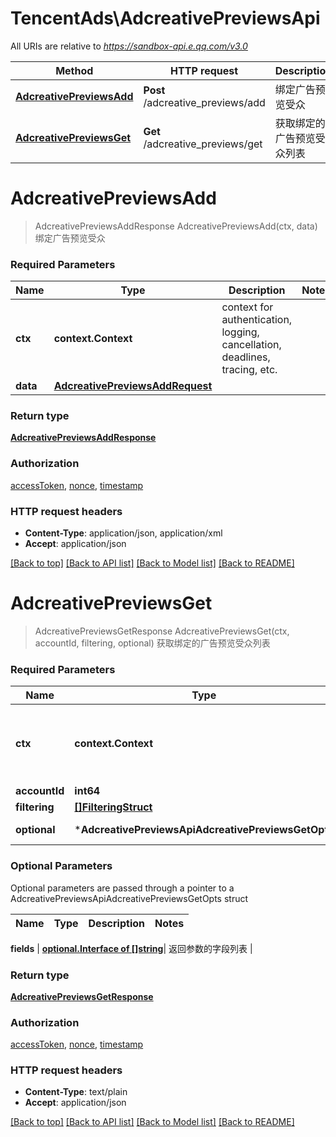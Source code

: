 # TencentAds\AdcreativePreviewsApi

All URIs are relative to *https://sandbox-api.e.qq.com/v3.0*

Method | HTTP request | Description
------------- | ------------- | -------------
[**AdcreativePreviewsAdd**](AdcreativePreviewsApi.md#AdcreativePreviewsAdd) | **Post** /adcreative_previews/add | 绑定广告预览受众
[**AdcreativePreviewsGet**](AdcreativePreviewsApi.md#AdcreativePreviewsGet) | **Get** /adcreative_previews/get | 获取绑定的广告预览受众列表


# **AdcreativePreviewsAdd**
> AdcreativePreviewsAddResponse AdcreativePreviewsAdd(ctx, data)
绑定广告预览受众

### Required Parameters

Name | Type | Description  | Notes
------------- | ------------- | ------------- | -------------
 **ctx** | **context.Context** | context for authentication, logging, cancellation, deadlines, tracing, etc.
  **data** | [**AdcreativePreviewsAddRequest**](AdcreativePreviewsAddRequest.md)|  | 

### Return type

[**AdcreativePreviewsAddResponse**](AdcreativePreviewsAddResponse.md)

### Authorization

[accessToken](../README.md#accessToken), [nonce](../README.md#nonce), [timestamp](../README.md#timestamp)

### HTTP request headers

 - **Content-Type**: application/json, application/xml
 - **Accept**: application/json

[[Back to top]](#) [[Back to API list]](../README.md#documentation-for-api-endpoints) [[Back to Model list]](../README.md#documentation-for-models) [[Back to README]](../README.md)

# **AdcreativePreviewsGet**
> AdcreativePreviewsGetResponse AdcreativePreviewsGet(ctx, accountId, filtering, optional)
获取绑定的广告预览受众列表

### Required Parameters

Name | Type | Description  | Notes
------------- | ------------- | ------------- | -------------
 **ctx** | **context.Context** | context for authentication, logging, cancellation, deadlines, tracing, etc.
  **accountId** | **int64**|  | 
  **filtering** | [**[]FilteringStruct**](FilteringStruct.md)|  | 
 **optional** | ***AdcreativePreviewsApiAdcreativePreviewsGetOpts** | optional parameters | nil if no parameters

### Optional Parameters
Optional parameters are passed through a pointer to a AdcreativePreviewsApiAdcreativePreviewsGetOpts struct

Name | Type | Description  | Notes
------------- | ------------- | ------------- | -------------


 **fields** | [**optional.Interface of []string**](string.md)| 返回参数的字段列表 | 

### Return type

[**AdcreativePreviewsGetResponse**](AdcreativePreviewsGetResponse.md)

### Authorization

[accessToken](../README.md#accessToken), [nonce](../README.md#nonce), [timestamp](../README.md#timestamp)

### HTTP request headers

 - **Content-Type**: text/plain
 - **Accept**: application/json

[[Back to top]](#) [[Back to API list]](../README.md#documentation-for-api-endpoints) [[Back to Model list]](../README.md#documentation-for-models) [[Back to README]](../README.md)

